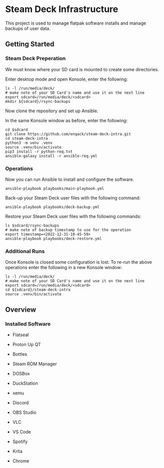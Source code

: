 # Steam Deck Infrastructure

This project is used to manage flatpak software installs and manage backups of user data.

## Getting Started

### Steam Deck Preperation

We must know where your SD card is mounted to create some directories.

Enter desktop mode and open Konsole, enter the following:

```
ls -l /run/media/deck/
# make note of your SD Card's name and use it on the next line
export sdcard=/run/media/deck/<sdcard>
mkdir ${sdcard}/rsync-backups
```

Now clone the repository and set up Ansible.

In the same Konsole window as before, enter the following:

```
cd $sdcard
git clone https://github.com/enqack/steam-deck-intra.git
cd steam-deck-intra
python3 -m venv .venv
source .venv/bin/activate
pip3 install -r python-req.txt
ansible-galaxy install -r ansible-req.yml
```

### Operations

Now you can run Ansible to install and configure the software. 

```
ansible-playbook playbooks/main-playbook.yml
```

Back-up your Steam Deck user files with the following command:

```
ansible-playbook playbooks/deck-backup.yml
```

Restore your Steam Deck user files with the following commands:

```
ls $sdcard/rsync-backups
# make note of backup timestamp to use for the operation
export timestamp=<2022-12-31-10-45-59>
ansible-playbook playbooks/deck-restore.yml
```

### Additional Runs

Once Konsole is closed some configuration is lost. To re-run the above operations enter the following in a new Konsole window:

```
ls -l /run/media/deck/
# make note of your SD Card's name and use it on the next line
export sdcard=/run/media/deck/<sdcard>
cd ${sdcard}/steam-deck-intra
source .venv/bin/activate
```

## Overview

### Installed Software

* Flatseal
* Proton Up QT
* Bottles

* Steam ROM Manager
* DOSBox
* DuckStation
* xemu

* Discord
* OBS Studio
* VLC
* VS Code
* Spotify
* Krita
* Chrome
